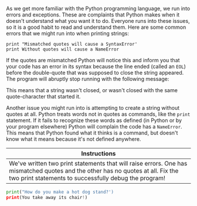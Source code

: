 As we get more familiar with the Python programming language, we run into errors and exceptions. These are complaints that Python makes when it doesn't understand what you want it to do. Everyone runs into these issues, so it is a good habit to read and understand them. Here are some common errors that we might run into when printing strings:

```
print "Mismatched quotes will cause a SyntaxError'
print Without quotes will cause a NameError
```

If the quotes are mismatched Python will notice this and inform you that your code has an error in its syntax because the line ended (called an `EOL`) before the double-quote that was supposed to close the string appeared. The program will abruptly stop running with the following message:

This means that a string wasn't closed, or wasn't closed with the same quote-character that started it.

Another issue you might run into is attempting to create a string without quotes at all. Python treats words not in quotes as commands, like the `print` statement. If it fails to recognize these words as defined (in Python or by your program elsewhere) Python will complain the code has a `NameError`. This means that Python found what it thinks is a command, but doesn't know what it means because it's not defined anywhere.

Instructions  | 
------------  | 
We've written two print statements that will raise errors. One has mismatched quotes and the other has no quotes at all. Fix the two print statements to successfully debug the program!         |

```python
print("How do you make a hot dog stand?')
print(You take away its chair!)
```

